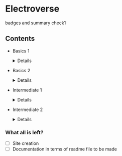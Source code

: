 # Electroverse
badges and summary
check1

## Contents

- Basics 1
  
  <details>
  <ol type='1'>
    <li><a href="https://github.com/Electroversity/Electroverse/tree/main/Basics%201/01-Digital%20Output#digital-output">Digital Output</a></li>
    <li><a href="https://github.com/Electroversity/Electroverse/tree/main/Basics%201/02-Analog%20Output#analog-output">Analog Output</a></li>
    <li><a href="https://github.com/Electroversity/Electroverse/tree/main/Basics%201/03-Digital%20Input%20with%20Output#digital-input-with-output">Digital Input with Output</a></li>
    <li><a href="https://github.com/Electroversity/Electroverse/tree/main/Basics%201/04-Serial%20Monitor#serial-monitor">Serial Monitor</a></li>
    <li><a href="https://github.com/Electroversity/Electroverse/tree/main/Basics%201/05-Analog%20Input#analog-input">Analog Input</a></li>
    <li><a href="https://github.com/Electroversity/Electroverse/tree/main/Basics%201/06-RGB%20Led#rgb-led">RGB Led</a></li>
    <li><a href="https://github.com/Electroversity/Electroverse/tree/main/Basics%201/07-Servo%20Motor#servo-motor">Servo Motor</a></li>
    <li><a href="https://github.com/Electroversity/Electroverse/tree/main/Basics%201/08-LCD#liquid-crystal-display">Liquid Crystal Display</a></li>
    <li><a href="https://github.com/Electroversity/Electroverse/tree/main/Basics%201/09-Temperature%20Sensor#temperature-sensor">Temperature Sensor</a></li>
    <li><a href="https://github.com/Electroversity/Electroverse/tree/main/Basics%201/10-Photoresistor%20or%20Light%20Dependent%20Resistor#light-dependent-resistor">Photoresistor or Light Dependent Resistor</a></li>
    <li><a href="https://github.com/Electroversity/Electroverse/tree/main/Basics%201/11-Transistor#transistor">Transistor</a></li>
    <li><a href="https://github.com/Electroversity/Electroverse/tree/main/Basics%201/12-Motor%20and%20Relay#dc-motor-and-relay">Motor and Relay</a></li>
    <li><a href="https://github.com/Electroversity/Electroverse/tree/main/Basics%201/13-Shift%20Register#shift-register">Shift Register</a></li>
    <li><a href="https://github.com/Electroversity/Electroverse/tree/main/Basics%201/14-Piezo%20Buzzer#piezo-buzzer">Piezo Buzzer</a></li>
    <li><a href="https://github.com/Electroversity/Electroverse/tree/main/Basics%201/15-7%20Segment%20Display#7-segment-display">7 Segment Display</a></li>
    <li><a href="https://github.com/yatharthagr7/Dive-into-Electronics/tree/main/Basics%201/16-Neopixel%2024%20ring#neopixel-24-ring">NeoPixel 24 Ring</a></li>
    <li><a href="https://github.com/Electroversity/Electroverse/blob/main/Basics%201/17-PIR%20sensor%20with%20LEDS/README.md#pir-sensor-interface-with-leds">PIR sensor with LEDs</a></li>
    <li><a href="https://github.com/Electroversity/Electroverse/blob/main/Basics%201/18-Function%20Generator%20with%20Oscilloscope/README.md#function-generator-with-oscilloscope">Function Generator with Oscilloscope</a></li>
    <li><a href="https://github.com/Electroversity/Electroverse/tree/main/Basics%201/19-Joystick#-joystick-">Joystick</a></li>
    <li><a href="https://github.com/Electroversity/Electroverse/blob/main/Basics%201/20-VI%20characteristics%20of%20zener%20diode/README.md#v-i-characteristics-of-zener-diode">VI Characteristics of Zener Diode</a></li>
    <li><a href="https://github.com/Electroversity/Electroverse/tree/main/Basics%201/21-Digital%20Oscilloscope%20with%20Arduino">Digital Oscilloscope with Arduino</a></li>
  </ol>
  </details>
  
- Basics 2

  <details>
  <ol type='1'>
    <li><a href="https://github.com/Electroversity/Electroverse/tree/main/Basics%202/01-Blinking%20LED's%20Simultaneously#blinking-leds-simultaneously">Blinking Leds simultaneously</a></li>
    <li><a href="https://github.com/Electroversity/Electroverse/tree/main/Basics%202/02-Led's%20Fade%20In%20and%20Fade%20Out#leds-fading-in-and-out">LEDs fading in and out</a></li>
    <li><a href="https://github.com/Electroversity/Electroverse/tree/main/Basics%202/03-Button%20controlling%203%20Led's#button-controlling-3-leds">Button controlling 3 LEDs</a></li>
    <li><a href="https://github.com/Electroversity/Electroverse/tree/main/Basics%202/04-Potentiometer%20control%20of%202%20Leds#potentiometer-control---opposite-effect">Potentiometer Control over 2 LEDs</a></li>
    <li><a href="https://github.com/Electroversity/Electroverse/tree/main/Basics%202/05-Digital%20Clock%20using%20LCD#digital-clock-using-lcd">Digital Clock using LCD</a></li>
    <li><a href="https://github.com/Electroversity/Electroverse/tree/main/Basics%202/06-Displaying%20long%20texts%20using%20LCD#displaying-long-texts-using-lcd">Displaying Long texts using LCD</a></li>
    <li><a href="https://github.com/Curovearth/Dive-into-Electronics/tree/main/Basics%202/07-Temperature%20Display%20on%20LCD#readme">Temperature Display on LCD</a></li>
    <li><a href="https://github.com/Electroversity/Electroverse/tree/main/Basics%202/08-Controlling%20LED%20using%20Slideswitch%20and%20Arduino#controlling-led-using-slideswitch-and-arduino">Controlling LED using Slideswitch</a></li>
    <li><a href="https://github.com/Curovearth/Dive-into-Electronics/tree/main/Basics%202/09-LED%20glow%20according%20to%20distance%20using%20HC-SR04#led-glow-according-to-distance-using-hc-sr04">LED glow according to distance using HC-SR04</a></li>
    <li><a href="https://github.com/Curovearth/Dive-into-Electronics/blob/main/Basics%202/10-Displaying%20value%20of%20force%20using%20LCD/Readme.md#displaying-value-of-force-using-lcd">Display value of Force using LCD</a></li>
    <li><a href="https://github.com/Electroversity/Electroverse/tree/main/Basics%202/11-Two%20Way%20Traffic%20Control#two-way-traffic-control">Two Traffic Control</a></li>
    <li><a href="https://github.com/Electroversity/Electroverse/blob/main/Basics%202/12-LDR%20dependent%20Light%20bulb/README.md#ldr-dependent-light-bulb">LDR dependent Light Bulb</a></li>
    <li><a href="https://github.com/Electroversity/Electroverse/tree/main/Basics%202/13-Flex%20Sensor%20with%20Servo#flex-sensor-control-over-servo-motor">Flex Sensor control over Servo Motor</a></li>
    <li><a href="https://github.com/Electroversity/Electroverse/tree/main/Basics%202/14-IR%20sensor%20with%20LEDs#ir-sensor-interface-with-leds">IR sensor with LEDs</a></li>
    <li><a href="https://github.com/Electroversity/Electroverse/tree/main/Basics%202/15-Neopixel%2024%20ring%20with%20flex%20sensor#neopixel-24-ring-with-flex-sensor">NeoPixel 24 ring with flex sensor</a></li>
    <li><a href="https://github.com/Electroversity/Electroverse/tree/main/Basics%202/16-Charging%20Capacitor#charging-a-capacitor">Charging a Capacitor</a></li>
    <li><a href="https://github.com/Electroversity/Electroverse/tree/main/Basics%202/17-LED%20glow%20according%20to%20distance%20using%20PING%20(28015)#led-glow-according-to-distance-using-ping28015">LED glow according to distance using PING(28015)</a></li>
    <li><a href="https://github.com/Electroversity/Electroverse/blob/main/Basics%202/18-Interfacing%20with%20Photodiode/README.md#interfacing-with-photodiode">Interfacing with PhotoDiode</a></li>
    <li><a href="https://github.com/Electroversity/Electroverse/tree/main/Basics%202/19-Arduino%20Oscilloscope%20with%2016x2%20LCD#readme">Arduino Interfacing with Oscilloscope along with LCD</a></li>
    <li><a href="https://github.com/Electroversity/Electroverse/tree/main/Basics%202/20-Moisture%20Sensor#readme">Interfacing with Moisture Sensor</a></li>
  </ol>
  </details>

- Intermediate 1

  <details>
  <ol type='1'>
    <li><a href="https://github.com/Electroversity/Electroverse/tree/main/Intermediate%201/01-Displaying%20distance%20on%20LED%20according%20to%20Ultrasonic%20distance%20sensor#displaying-distance-on-led-according-to-ultrasonic-distance-sensor">Displaying Distance on LCD</a></li>
    <li><a href="https://github.com/Electroversity/Electroverse/tree/main/Intermediate%201/02-Smart%20Street%20Lighting%20System#smart-street-lighting-system">Smart Street Lighting System</a></li>
    <li><a href="https://github.com/Electroversity/Electroverse/tree/main/Intermediate%201/03-Staircase%20Lighting%20using%20PIR#staircase-lighting-using-pir">Staircase Lighting System</a></li>
    <li><a href="https://github.com/Electroversity/Electroverse/blob/main/Intermediate%201/04-2%20SSD%20Counter/README.md#2-seven-segment-display-interface">Two 7 segment display counter</a></li>
    <li><a href="https://github.com/Electroversity/Electroverse/tree/main/Intermediate%201/05-Resistance%20Meter#resistance-meter">Resistance Meter</a></li>
  </ol>
  </details>

- Intermediate 2
  <details>
  <ol type='1'>
    <li><a href="https://github.com/Electroversity/Electroverse/tree/dcba0dd8fa1e12158e94ec12c3a4dc2ee42455bf/Intermediate%201/01-Displaying%20distance%20on%20LED%20according%20to%20Ultrasonic%20distance%20sensor"> Smart Parking System</a></li>
    <li><a href="https://github.com/Electroversity/Electroverse/tree/main/Intermediate%202/02-Smart%20Security%20Alarm%20System#readme"> Smart Security Alarm System </a></li>
    <li><a href="https://github.com/Electroversity/Electroverse/tree/main/Intermediate%202/03-Smart%20password%20door%20lock%20system#smart-password-door-lock-system">Smart password door lock system</a></li>
    <li><a href="https://github.com/Electroversity/Electroverse/tree/main/Intermediate%202/04-Capacitance%20Meter#capacitance-meter-for-1uf-4700uf"> Capacitance Meter </a></li>
    <li><a href="https://github.com/Electroversity/Electroverse/tree/main/Intermediate%202/05-Temperature%20Alert%20System#temperature-alert-system"> Temperature Alert System </a></li>
    <li><a href="https://github.com/Electroversity/Electroverse/tree/main/Intermediate%202/06-Robotic%20controlled%20using%20flex%20sensor#robotic-hand-controlled-using-flex-sensor"> Robotic Hand control using Flex Sensor </a></li>
    <li><a href="https://github.com/Electroversity/Electroverse/blob/main/Intermediate%202/07-Obstacle%20Avoiding%20Robot%20with%202%20motors/README.md#obstacle-avoidance-robot-using-2-gear-motors"> Obstacle Avoidance Robot </a></li>
    <li><a href="https://github.com/Electroversity/Electroverse/tree/main/Intermediate%202/08-Smart%20irrigation%20system#smart-irrigation-system"> Smart Irrigation System </a></li>
    <li><a href="https://github.com/Electroversity/Electroverse/tree/main/Intermediate%202/09-DC%20motor%20control%20with%20IR%20Remote#readme"> DC Motor control with IR remote </a></li>
    <li><a href="https://github.com/Electroversity/Electroverse/tree/main/Intermediate%202/10-Mobile%20Battery%20Charger%20Circuit#readme"> Mobile Charger Circuit </a></li>
  </ol>
  </details>

### What all is left?

- [ ] Site creation
- [ ] Documentation in terms of readme file to be made
